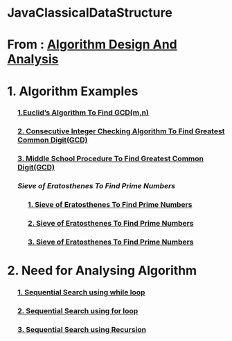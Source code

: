 # JavaClassicalDataStructure

<h1>From : <a href="https://github.com/AvinandanBose/AlgorithmDesignAndAnalysis">  Algorithm Design And Analysis </a></h1>
<h1>1.  Algorithm Examples </h1>

<ul>
<h3> <a href="https://github.com/AvinandanBose/JavaClassicalDataStructure/blob/main/Euclid.java">1.Euclid’s Algorithm To Find GCD(m,n)</a></h3>
<h3> <a href="https://github.com/AvinandanBose/JavaClassicalDataStructure/blob/main/ConsIntCheckAlgo.java">2. Consecutive Integer Checking Algorithm  To Find Greatest Common Digit(GCD)</a></h3>
  
<h3> <a href="https://github.com/AvinandanBose/JavaClassicalDataStructure/blob/main/MiddleSchoolProc.java">3. Middle School Procedure To  Find Greatest Common Digit(GCD)</a></h3>
  
  
<h3><i>Sieve of Eratosthenes To Find Prime Numbers </i></h3>
<ul>
<h3> <a href="https://github.com/AvinandanBose/JavaClassicalDataStructure/blob/main/SeiveOfErastosthenes.java">1. Sieve of Eratosthenes To Find Prime Numbers</a></h3>
<h3> <a href="https://github.com/AvinandanBose/JavaClassicalDataStructure/blob/main/SieveOfErastothenes1.java">2. Sieve of Eratosthenes To Find Prime Numbers</a></h3>
<h3> <a href="https://github.com/AvinandanBose/JavaClassicalDataStructure/blob/main/sieveOfEratosthenes.java">3. Sieve of Eratosthenes To Find Prime Numbers</a></h3>



</ul>
</ul>

<h1>2.  Need for Analysing Algorithm</h1>
<ul>

<h3> <a href="https://github.com/AvinandanBose/JavaClassicalDataStructure/blob/main/java_sequential_Search.java">1. Sequential Search using while loop </a><h3>
<h3> <a href="https://github.com/AvinandanBose/JavaClassicalDataStructure/blob/main/java_sequential_Search1.java">2. Sequential Search using for loop</a></h3>
<h3> <a href="https://github.com/AvinandanBose/JavaClassicalDataStructure/blob/main/java_sequential_Search2.java">3. Sequential Search using Recursion</a></h3>
</ul>

